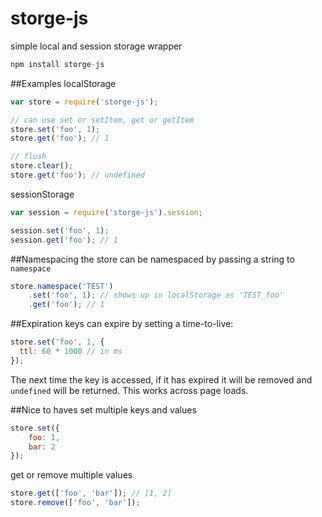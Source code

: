 storge-js
=========

simple local and session storage wrapper

```js
npm install storge-js
```

##Examples
localStorage
```js
var store = require('storge-js');

// can use set or setItem, get or getItem
store.set('foo', 1);
store.get('foo'); // 1

// flush
store.clear();
store.get('foo'); // undefined
```

sessionStorage
```js
var session = require('storge-js').session;

session.set('foo', 1);
session.get('foo'); // 1
```

##Namespacing
the store can be namespaced by passing a string
to `namespace`
```js
store.namespace('TEST')
    .set('foo', 1); // shows up in localStorage as 'TEST_foo'
    .get('foo'); // 1
```

##Expiration
keys can expire by setting a time-to-live:
```js
store.set('foo', 1, {
  ttl: 60 * 1000 // in ms
});
```
The next time the key is accessed, if it has expired it
will be removed and `undefined` will be returned. This works
across page loads.

##Nice to haves
set multiple keys and values
```js
store.set({
    foo: 1,
    bar: 2
});
```

get or remove multiple values
```js
store.get(['foo', 'bar']); // [1, 2]
store.remove(['foo', 'bar']);
```

